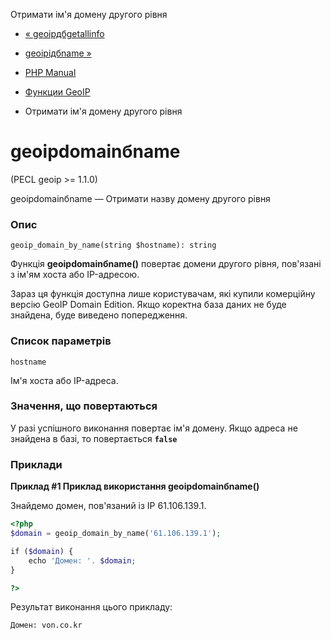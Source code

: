 Отримати ім'я домену другого рівня

-   [« geoipдбgetallinfo](function.geoip-db-get-all-info.html)
    
-   [geoipідбname »](function.geoip-id-by-name.html)
    
-   [PHP Manual](index.md)
    
-   [Функции GeoIP](ref.geoip.md)
    
-   Отримати ім'я домену другого рівня
    

# geoipdomainбname

(PECL geoip >= 1.1.0)

geoipdomainбname — Отримати назву домену другого рівня

### Опис

```methodsynopsis
geoip_domain_by_name(string $hostname): string
```

Функція **geoipdomainбname()** повертає домени другого рівня, пов'язані з ім'ям хоста або IP-адресою.

Зараз ця функція доступна лише користувачам, які купили комерційну версію GeoIP Domain Edition. Якщо коректна база даних не буде знайдена, буде виведено попередження.

### Список параметрів

`hostname`

Ім'я хоста або IP-адреса.

### Значення, що повертаються

У разі успішного виконання повертає ім'я домену. Якщо адреса не знайдена в базі, то повертається **`false`**

### Приклади

**Приклад #1 Приклад використання **geoipdomainбname()****

Знайдемо домен, пов'язаний із IP 61.106.139.1.

```php
<?php
$domain = geoip_domain_by_name('61.106.139.1');

if ($domain) {
    echo 'Домен: '. $domain;
}

?>
```

Результат виконання цього прикладу:

```
Домен: von.co.kr
```